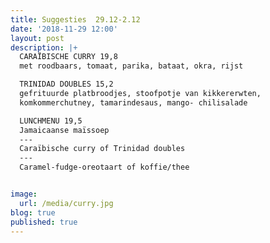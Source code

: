 ```yaml
---
title: Suggesties  29.12-2.12
date: '2018-11-29 12:00'
layout: post
description: |+
  CARAÏBISCHE CURRY 19,8
  met roodbaars, tomaat, parika, bataat, okra, rijst

  TRINIDAD DOUBLES 15,2
  gefrituurde platbroodjes, stoofpotje van kikkererwten,
  komkommerchutney, tamarindesaus, mango- chilisalade

  LUNCHMENU 19,5
  Jamaicaanse maïssoep
  ---
  Caraïbische curry of Trinidad doubles
  ---
  Caramel-fudge-oreotaart of koffie/thee


image:
  url: /media/curry.jpg
blog: true
published: true
---
```


